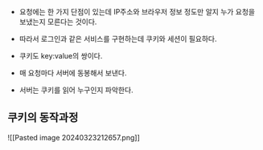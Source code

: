 - 요청에는 한 가지 단점이 있는데 IP주소와 브라우저 정보 정도만 알지 누가 요청을 보냈는지 모른다는 것이다.
- 따라서 로그인과 같은 서비스를 구현하는데 쿠키와 세션이 필요하다.

- 쿠키도 key:value의 쌍이다.
- 매 요청마다 서버에 동봉해서 보낸다.
- 서버는 쿠키를 읽어 누구인지 파악한다.

## 쿠키의 동작과정

![[Pasted image 20240323212657.png]]